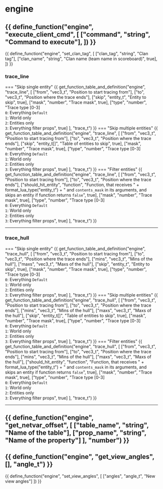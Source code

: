 # engine

{{ define_function("engine", "execute_client_cmd", [
    ["command", "string", "Command to execute"],
]) }}
---
{{ define_function("engine", "set_clan_tag", [
    ["clan_tag", "string", "Clan tag"],
    ["clan_name", "string", "Clan name (team name in scoreboard)", true],
]) }}

### trace_line
=== "Skip single entity"
    {{ get_function_table_and_definition("engine", "trace_line", [
        ["from", "vec3_t", "Position to start tracing from"],
        ["to",   "vec3_t", "Position where the trace ends"],
        ["skip", "entity_t", "Entity to skip", true],
        ["mask", "number", "Trace mask", true],
        ["type", "number", "Trace type [0-3]<br/>`0`: Everything `Default`<br/>`1`: World only<br/>`2`: Entities only<br/>`3`: Everything filter props", true]
    ], "trace_t") }}
=== "Skip multiple entities"
    {{ get_function_table_and_definition("engine", "trace_line", [
        ["from", "vec3_t", "Position to start tracing from"],
        ["to",   "vec3_t", "Position where the trace ends"],
        ["skip", "entity_t[]", "Table of entities to skip", true],
        ["mask", "number", "Trace mask", true],
        ["type", "number", "Trace type [0-3]<br/>`0`: Everything `Default`<br/>`1`: World only<br/>`2`: Entities only<br/>`3`: Everything filter props", true]
    ], "trace_t") }}
=== "Filter entities"
    {{ get_function_table_and_definition("engine", "trace_line", [
        ["from", "vec3_t", "Position to start tracing from"],
        ["to",   "vec3_t", "Position where the trace ends"],
        ["should_hit_entity", "function", "Function, that receives " + format_lua_type("entity_t") + " and `contents_mask` in its arguments, and skips an entity if function returns `false`", true],
        ["mask", "number", "Trace mask", true],
        ["type", "number", "Trace type [0-3]<br/>`0`: Everything `Default`<br/>`1`: World only<br/>`2`: Entities only<br/>`3`: Everything filter props", true]
    ], "trace_t") }}
    
---

### trace_hull
=== "Skip single entity"
    {{ get_function_table_and_definition("engine", "trace_hull", [
        ["from", "vec3_t", "Position to start tracing from"],
        ["to",   "vec3_t", "Position where the trace ends"],
        ["mins", "vec3_t", "Mins of the hull"],
        ["maxs", "vec3_t", "Maxs of the hull"],
        ["skip", "entity_t", "Entity to skip", true],
        ["mask", "number", "Trace mask", true],
        ["type", "number", "Trace type [0-3]<br/>`0`: Everything `Default`<br/>`1`: World only<br/>`2`: Entities only<br/>`3`: Everything filter props", true]
    ], "trace_t") }}
=== "Skip multiple entities"
    {{ get_function_table_and_definition("engine", "trace_hull", [
        ["from", "vec3_t", "Position to start tracing from"],
        ["to",   "vec3_t", "Position where the trace ends"],
        ["mins", "vec3_t", "Mins of the hull"],
        ["maxs", "vec3_t", "Maxs of the hull"],
        ["skip", "entity_t[]", "Table of entities to skip", true],
        ["mask", "number", "Trace mask", true],
        ["type", "number", "Trace type [0-3]<br/>`0`: Everything `Default`<br/>`1`: World only<br/>`2`: Entities only<br/>`3`: Everything filter props", true]
    ], "trace_t") }}
=== "Filter entities"
    {{ get_function_table_and_definition("engine", "trace_hull", [
        ["from", "vec3_t", "Position to start tracing from"],
        ["to",   "vec3_t", "Position where the trace ends"],
        ["mins", "vec3_t", "Mins of the hull"],
        ["maxs", "vec3_t", "Maxs of the hull"],
        ["should_hit_entity", "function", "Function, that receives " + format_lua_type("entity_t") + " and `contents_mask` in its arguments, and skips an entity if function returns `false`", true],
        ["mask", "number", "Trace mask", true],
        ["type", "number", "Trace type [0-3]<br/>`0`: Everything `Default`<br/>`1`: World only<br/>`2`: Entities only<br/>`3`: Everything filter props", true]
    ], "trace_t") }}

---
{{ define_function("engine", "get_netvar_offset", [
    ["table_name", "string", "Name of the table"],
    ["prop_name", "string", "Name of the property"]
], "number") }}
---
{{ define_function("engine", "get_view_angles", [], "angle_t") }}
---
{{ define_function("engine", "set_view_angles", [
    ["angles", "angle_t", "New view angles"]
]) }}
